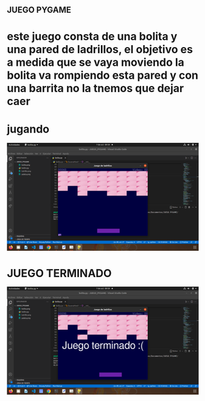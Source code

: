 ## JUEGO PYGAME
# este juego consta de una bolita y una pared de ladrillos, el objetivo es a medida que se vaya moviendo la bolita va rompiendo esta pared y con una barrita no la tnemos que dejar caer

# jugando
![jugando](jugando.png "jugando")

# JUEGO TERMINADO
![juegoterminado](juegoterminado.png "juegoterminado")